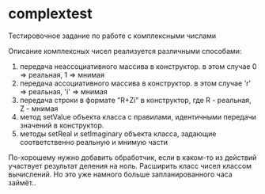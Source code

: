 # complextest
Тестировочное задание по работе с комплексными числами

Описание комплексных чисел реализуется различными способами:

1. передача неассоциативного массива в конструктор. в этом случае 0 => реальная, 1 => мнимая
2. передача ассоциативного массива в конструктор. в этом случае 'r' => реальная, 'i' => мнимая
3. передача строки в формате "R+Zi" в конструктор, где R - реальная, Z - мнимая
4. метод setValue объекта класса с правилами, идентичными передачи значений в конструктор.
5. методы setReal и setImaginary объекта класса, задающие соответственно реальную и мнимую части

По-хорошему нужно добавить обработчик, если в каком-то из действий участвует результат деления на ноль.
Расширить класс чисел классом вычислений.
Но это уже намного больше запланированного часа займёт..